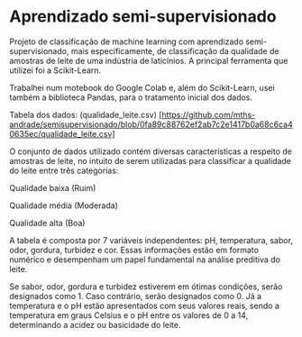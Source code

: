# Aprendizado semi-supervisionado

Projeto de classificação de machine learning com aprendizado semi-supervisionado, mais especificamente, de classificação da qualidade de amostras de leite de uma indústria de laticínios. A principal ferramenta que utilizei foi a Scikit-Learn.

Trabalhei num motebook do Google Colab e, além do Scikit-Learn, usei também a biblioteca Pandas, para o tratamento inicial dos dados.

Tabela dos dados: (qualidade_leite.csv) [https://github.com/mths-andrade/semisupervisionado/blob/0fa89c88762ef2ab7c2e1417b0a68c6ca40635ec/qualidade_leite.csv]

O conjunto de dados utilizado contém diversas características a respeito de amostras de leite, no intuito de serem utilizadas para classificar a qualidade do leite entre três categorias:

Qualidade baixa (Ruim)

Qualidade média (Moderada)

Qualidade alta (Boa)

A tabela é composta por 7 variáveis independentes: pH, temperatura, sabor, odor, gordura, turbidez e cor. Essas informações estão em formato numérico e desempenham um papel fundamental na análise preditiva do leite.

Se sabor, odor, gordura e turbidez estiverem em ótimas condições, serão designados como 1. Caso contrário, serão designados como 0. Já a temperatura e o pH estão apresentados com seus valores reais, sendo a temperatura em graus Celsius e o pH entre os valores de 0 a 14, determinando a acidez ou basicidade do leite.
